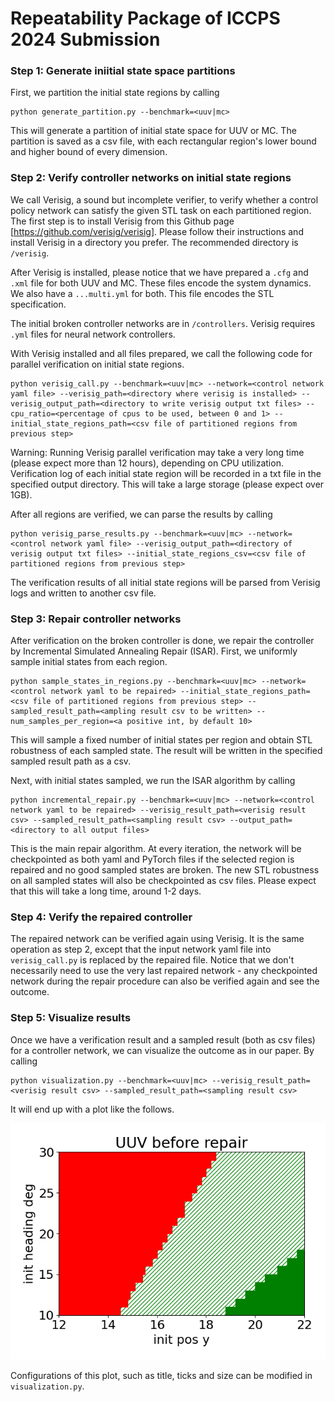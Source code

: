 # Repeatability Package of ICCPS 2024 Submission

### Step 1: Generate iniitial state space partitions

First, we partition the initial state regions by calling

```
python generate_partition.py --benchmark=<uuv|mc>
```

This will generate a partition of initial state space for UUV or MC. The partition is saved as a csv file, with each rectangular
region's lower bound and higher bound of every dimension.


### Step 2: Verify controller networks on initial state regions

We call Verisig, a sound but incomplete verifier, to verify whether a control policy network can satisfy the given STL task on each partitioned region.
The first step is to install Verisig from this Github page [https://github.com/verisig/verisig]. 
Please follow their instructions and install Verisig in a directory you prefer. The recommended directory is `/verisig`.

After Verisig is installed, please notice that we have prepared a `.cfg` and `.xml` file for both UUV and MC. These files encode the system dynamics.
We also have a `...multi.yml` for both. This file encodes the STL specification.

The initial broken controller networks are in `/controllers`. Verisig requires `.yml` files for neural network controllers.

With Verisig installed and all files prepared, we call the following code for parallel verification on initial state regions.

```
python verisig_call.py --benchmark=<uuv|mc> --network=<control network yaml file> --verisig_path=<directory where verisig is installed> --verisig_output_path=<directory to write verisig output txt files> --cpu_ratio=<percentage of cpus to be used, between 0 and 1> --initial_state_regions_path=<csv file of partitioned regions from previous step>
```

Warning: Running Verisig parallel verification may take a very long time (please expect more than 12 hours), depending on CPU utilization. Verification log of each initial state region will be recorded in a txt file in the specified output directory. This will take a large storage (please expect over 1GB).

After all regions are verified, we can parse the results by calling
```
python verisig_parse_results.py --benchmark=<uuv|mc> --network=<control network yaml file> --verisig_output_path=<directory of verisig output txt files> --initial_state_regions_csv=<csv file of partitioned regions from previous step>
```
The verification results of all initial state regions will be parsed from Verisig logs and written to another csv file.


### Step 3: Repair controller networks

After verification on the broken controller is done, we repair the controller by Incremental Simulated Annealing Repair (ISAR). 
First, we uniformly sample initial states from each region.
```
python sample_states_in_regions.py --benchmark=<uuv|mc> --network=<control network yaml to be repaired> --initial_state_regions_path=<csv file of partitioned regions from previous step> --sampled_result_path=<ampling result csv to be written> --num_samples_per_region=<a positive int, by default 10>
```
This will sample a fixed number of initial states per region and obtain STL robustness of each sampled state. The result will be written in the specified sampled result path as a csv.

Next, with initial states sampled, we run the ISAR algorithm by calling
```
python incremental_repair.py --benchmark=<uuv|mc> --network=<control network yaml to be repaired> --verisig_result_path=<verisig result csv> --sampled_result_path=<sampling result csv> --output_path=<directory to all output files>
```
This is the main repair algorithm. At every iteration, the network will be checkpointed as both yaml and PyTorch files if the selected region is repaired and no good sampled states are broken.
The new STL robustness on all sampled states will also be checkpointed as csv files.
Please expect that this will take a long time, around 1-2 days.

### Step 4: Verify the repaired controller
The repaired network can be verified again using Verisig. It is the same operation as step 2, except that the input network yaml file into `verisig_call.py` is replaced by the repaired file.
Notice that we don't necessarily need to use the very last repaired network - any checkpointed network during the repair procedure can also be verified again and see the outcome.


### Step 5: Visualize results
Once we have a verification result and a sampled result (both as csv files) for a controller network, we can visualize the outcome as in our paper.
By calling
```
python visualization.py --benchmark=<uuv|mc> --verisig_result_path=<verisig result csv> --sampled_result_path=<sampling result csv> 
```
It will end up with a plot like the follows.

![UUV result example](figures/uuv_broken_result.png)

Configurations of this plot, such as title, ticks and size can be modified in `visualization.py`.



